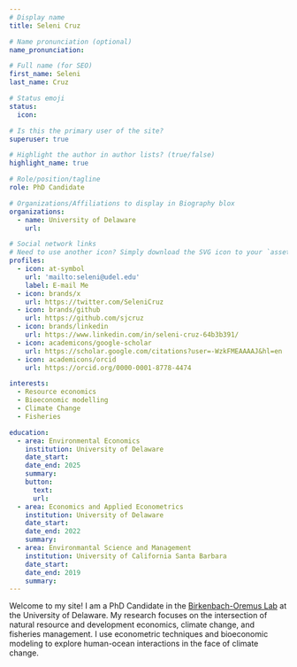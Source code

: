 ```yaml
---
# Display name
title: Seleni Cruz

# Name pronunciation (optional)
name_pronunciation: 

# Full name (for SEO)
first_name: Seleni  
last_name: Cruz

# Status emoji
status:
  icon: 

# Is this the primary user of the site?
superuser: true

# Highlight the author in author lists? (true/false)
highlight_name: true

# Role/position/tagline
role: PhD Candidate

# Organizations/Affiliations to display in Biography blox
organizations: 
  - name: University of Delaware
    url: 

# Social network links
# Need to use another icon? Simply download the SVG icon to your `assets/media/icons/` folder.
profiles:
  - icon: at-symbol
    url: 'mailto:seleni@udel.edu'
    label: E-mail Me
  - icon: brands/x
    url: https://twitter.com/SeleniCruz
  - icon: brands/github
    url: https://github.com/sjcruz
  - icon: brands/linkedin
    url: https://www.linkedin.com/in/seleni-cruz-64b3b391/
  - icon: academicons/google-scholar
    url: https://scholar.google.com/citations?user=-WzkFMEAAAAJ&hl=en
  - icon: academicons/orcid
    url: https://orcid.org/0000-0001-8778-4474

interests:
  - Resource economics
  - Bioeconomic modelling
  - Climate Change
  - Fisheries

education:
  - area: Environmental Economics
    institution: University of Delaware
    date_start: 
    date_end: 2025
    summary:
    button:
      text: 
      url:
  - area: Economics and Applied Econometrics
    institution: University of Delaware
    date_start:
    date_end: 2022
    summary: 
  - area: Environmantal Science and Management
    institution: University of California Santa Barbara
    date_start: 
    date_end: 2019
    summary: 
---
```


Welcome to my site! I am a PhD Candidate in the [Birkenbach-Oremus Lab](https://birkenbach-oremus-lab.github.io/website/) at the University of Delaware. My research focuses on the intersection of natural resource and development economics, climate change, and fisheries management. I use econometric techniques and bioeconomic modeling to explore human-ocean interactions in the face of climate change.